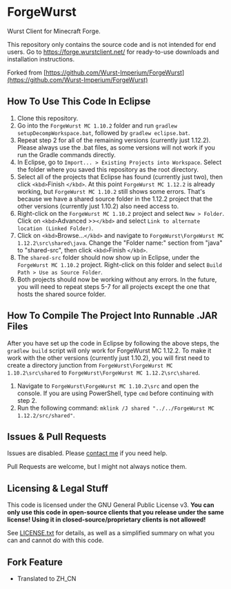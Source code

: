 # ForgeWurst

Wurst Client for Minecraft Forge.

This repository only contains the source code and is not intended for end users. Go to https://forge.wurstclient.net/ for ready-to-use downloads and installation instructions.

Forked from [https://github.com/Wurst-Imperium/ForgeWurst](https://github.com/Wurst-Imperium/ForgeWurst)

## How To Use This Code In Eclipse

1. Clone this repository.
2. Go into the `ForgeWurst MC 1.10.2` folder and run `gradlew setupDecompWorkspace.bat`, followed by `gradlew eclipse.bat`.
3. Repeat step 2 for all of the remaining versions (currently just 1.12.2). Please always use the .bat files, as some versions will not work if you run the Gradle commands directly.
4. In Eclipse, go to `Import... > Existing Projects into Workspace`. Select the folder where you saved this repository as the root directory.
5. Select all of the projects that Eclipse has found (currently just two), then click `<kbd>`Finish `</kbd>`. At this point `ForgeWurst MC 1.12.2` is already working, but `ForgeWurst MC 1.10.2` still shows some errors. That's because we have a shared source folder in the 1.12.2 project that the other versions (currently just 1.10.2) also need access to.
6. Right-click on the `ForgeWurst MC 1.10.2` project and select `New > Folder`. Click on `<kbd>`Advanced >>`</kbd>` and select `Link to alternate location (Linked Folder)`.
7. Click on `<kbd>`Browse...`</kbd>` and navigate to `ForgeWurst\ForgeWurst MC 1.12.2\src\shared\java`. Change the "Folder name:" section from "java" to "shared-src", then click `<kbd>`Finish `</kbd>`.
8. The `shared-src` folder should now show up in Eclipse, under the `ForgeWurst MC 1.10.2` project. Right-click on this folder and select `Build Path > Use as Source Folder`.
9. Both projects should now be working without any errors. In the future, you will need to repeat steps 5-7 for all projects except the one that hosts the shared source folder.

## How To Compile The Project Into Runnable .JAR Files

After you have set up the code in Eclipse by following the above steps, the `gradlew build` script will only work for ForgeWurst MC 1.12.2. To make it work with the other versions (currently just 1.10.2), you will first need to create a directory junction from `ForgeWurst\ForgeWurst MC 1.10.2\src\shared` to `ForgeWurst\ForgeWurst MC 1.12.2\src\shared`.

1. Navigate to `ForgeWurst\ForgeWurst MC 1.10.2\src` and open the console. If you are using PowerShell, type `cmd` before continuing with step 2.
2. Run the following command: `mklink /J shared "../../ForgeWurst MC 1.12.2/src/shared"`.

## Issues & Pull Requests

Issues are disabled. Please [contact me](https://www.wurstclient.net/contact/) if you need help.

Pull Requests are welcome, but I might not always notice them.

## Licensing & Legal Stuff

This code is licensed under the GNU General Public License v3. **You can only use this code in open-source clients that you release under the same license! Using it in closed-source/proprietary clients is not allowed!**

See [LICENSE.txt](LICENSE.txt) for details, as well as a simplified summary on what you can and cannot do with this code.

## Fork Feature

* Translated to ZH_CN
